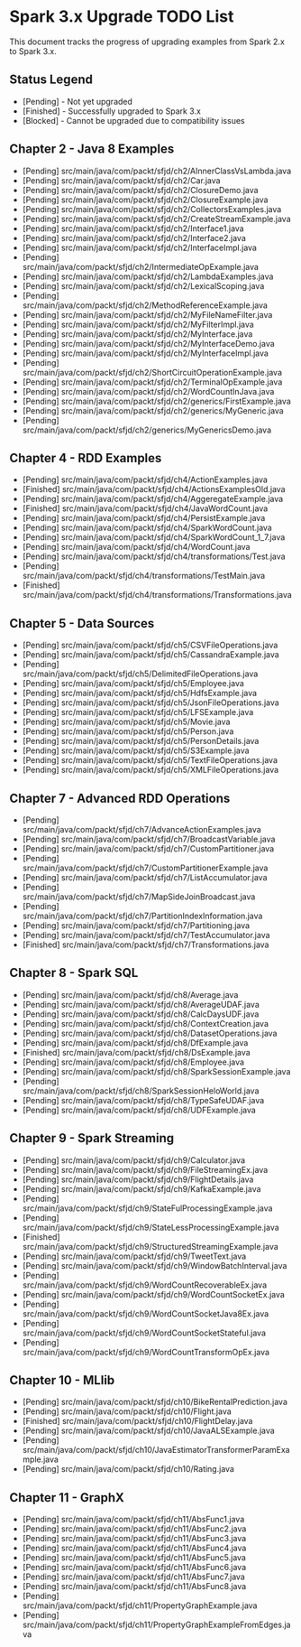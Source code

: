 # Spark 3.x Upgrade TODO List

This document tracks the progress of upgrading examples from Spark 2.x to Spark 3.x.

## Status Legend
- [Pending] - Not yet upgraded
- [Finished] - Successfully upgraded to Spark 3.x
- [Blocked] - Cannot be upgraded due to compatibility issues

## Chapter 2 - Java 8 Examples
- [Pending] src/main/java/com/packt/sfjd/ch2/AInnerClassVsLambda.java
- [Pending] src/main/java/com/packt/sfjd/ch2/Car.java
- [Pending] src/main/java/com/packt/sfjd/ch2/ClosureDemo.java
- [Pending] src/main/java/com/packt/sfjd/ch2/ClosureExample.java
- [Pending] src/main/java/com/packt/sfjd/ch2/CollectorsExamples.java
- [Pending] src/main/java/com/packt/sfjd/ch2/CreateStreamExample.java
- [Pending] src/main/java/com/packt/sfjd/ch2/Interface1.java
- [Pending] src/main/java/com/packt/sfjd/ch2/Interface2.java
- [Pending] src/main/java/com/packt/sfjd/ch2/InterfaceImpl.java
- [Pending] src/main/java/com/packt/sfjd/ch2/IntermediateOpExample.java
- [Pending] src/main/java/com/packt/sfjd/ch2/LambdaExamples.java
- [Pending] src/main/java/com/packt/sfjd/ch2/LexicalScoping.java
- [Pending] src/main/java/com/packt/sfjd/ch2/MethodReferenceExample.java
- [Pending] src/main/java/com/packt/sfjd/ch2/MyFileNameFilter.java
- [Pending] src/main/java/com/packt/sfjd/ch2/MyFilterImpl.java
- [Pending] src/main/java/com/packt/sfjd/ch2/MyInterface.java
- [Pending] src/main/java/com/packt/sfjd/ch2/MyInterfaceDemo.java
- [Pending] src/main/java/com/packt/sfjd/ch2/MyInterfaceImpl.java
- [Pending] src/main/java/com/packt/sfjd/ch2/ShortCircuitOperationExample.java
- [Pending] src/main/java/com/packt/sfjd/ch2/TerminalOpExample.java
- [Pending] src/main/java/com/packt/sfjd/ch2/WordCountInJava.java
- [Pending] src/main/java/com/packt/sfjd/ch2/generics/FirstExample.java
- [Pending] src/main/java/com/packt/sfjd/ch2/generics/MyGeneric.java
- [Pending] src/main/java/com/packt/sfjd/ch2/generics/MyGenericsDemo.java

## Chapter 4 - RDD Examples
- [Pending] src/main/java/com/packt/sfjd/ch4/ActionExamples.java
- [Finished] src/main/java/com/packt/sfjd/ch4/ActionsExamplesOld.java
- [Pending] src/main/java/com/packt/sfjd/ch4/AggeregateExample.java
- [Finished] src/main/java/com/packt/sfjd/ch4/JavaWordCount.java
- [Pending] src/main/java/com/packt/sfjd/ch4/PersistExample.java
- [Pending] src/main/java/com/packt/sfjd/ch4/SparkWordCount.java
- [Pending] src/main/java/com/packt/sfjd/ch4/SparkWordCount_1_7.java
- [Pending] src/main/java/com/packt/sfjd/ch4/WordCount.java
- [Pending] src/main/java/com/packt/sfjd/ch4/transformations/Test.java
- [Pending] src/main/java/com/packt/sfjd/ch4/transformations/TestMain.java
- [Finished] src/main/java/com/packt/sfjd/ch4/transformations/Transformations.java

## Chapter 5 - Data Sources
- [Pending] src/main/java/com/packt/sfjd/ch5/CSVFileOperations.java
- [Pending] src/main/java/com/packt/sfjd/ch5/CassandraExample.java
- [Pending] src/main/java/com/packt/sfjd/ch5/DelimitedFileOperations.java
- [Pending] src/main/java/com/packt/sfjd/ch5/Employee.java
- [Pending] src/main/java/com/packt/sfjd/ch5/HdfsExample.java
- [Pending] src/main/java/com/packt/sfjd/ch5/JsonFileOperations.java
- [Pending] src/main/java/com/packt/sfjd/ch5/LFSExample.java
- [Pending] src/main/java/com/packt/sfjd/ch5/Movie.java
- [Pending] src/main/java/com/packt/sfjd/ch5/Person.java
- [Pending] src/main/java/com/packt/sfjd/ch5/PersonDetails.java
- [Pending] src/main/java/com/packt/sfjd/ch5/S3Example.java
- [Pending] src/main/java/com/packt/sfjd/ch5/TextFileOperations.java
- [Pending] src/main/java/com/packt/sfjd/ch5/XMLFileOperations.java

## Chapter 7 - Advanced RDD Operations
- [Pending] src/main/java/com/packt/sfjd/ch7/AdvanceActionExamples.java
- [Pending] src/main/java/com/packt/sfjd/ch7/BroadcastVariable.java
- [Pending] src/main/java/com/packt/sfjd/ch7/CustomPartitioner.java
- [Pending] src/main/java/com/packt/sfjd/ch7/CustomPartitionerExample.java
- [Pending] src/main/java/com/packt/sfjd/ch7/ListAccumulator.java
- [Pending] src/main/java/com/packt/sfjd/ch7/MapSideJoinBroadcast.java
- [Pending] src/main/java/com/packt/sfjd/ch7/PartitionIndexInformation.java
- [Pending] src/main/java/com/packt/sfjd/ch7/Partitioning.java
- [Pending] src/main/java/com/packt/sfjd/ch7/TestAccumulator.java
- [Finished] src/main/java/com/packt/sfjd/ch7/Transformations.java

## Chapter 8 - Spark SQL
- [Pending] src/main/java/com/packt/sfjd/ch8/Average.java
- [Pending] src/main/java/com/packt/sfjd/ch8/AverageUDAF.java
- [Pending] src/main/java/com/packt/sfjd/ch8/CalcDaysUDF.java
- [Pending] src/main/java/com/packt/sfjd/ch8/ContextCreation.java
- [Pending] src/main/java/com/packt/sfjd/ch8/DatasetOperations.java
- [Pending] src/main/java/com/packt/sfjd/ch8/DfExample.java
- [Finished] src/main/java/com/packt/sfjd/ch8/DsExample.java
- [Pending] src/main/java/com/packt/sfjd/ch8/Employee.java
- [Pending] src/main/java/com/packt/sfjd/ch8/SparkSessionExample.java
- [Pending] src/main/java/com/packt/sfjd/ch8/SparkSessionHeloWorld.java
- [Pending] src/main/java/com/packt/sfjd/ch8/TypeSafeUDAF.java
- [Pending] src/main/java/com/packt/sfjd/ch8/UDFExample.java

## Chapter 9 - Spark Streaming
- [Pending] src/main/java/com/packt/sfjd/ch9/Calculator.java
- [Pending] src/main/java/com/packt/sfjd/ch9/FileStreamingEx.java
- [Pending] src/main/java/com/packt/sfjd/ch9/FlightDetails.java
- [Pending] src/main/java/com/packt/sfjd/ch9/KafkaExample.java
- [Pending] src/main/java/com/packt/sfjd/ch9/StateFulProcessingExample.java
- [Pending] src/main/java/com/packt/sfjd/ch9/StateLessProcessingExample.java
- [Finished] src/main/java/com/packt/sfjd/ch9/StructuredStreamingExample.java
- [Pending] src/main/java/com/packt/sfjd/ch9/TweetText.java
- [Pending] src/main/java/com/packt/sfjd/ch9/WindowBatchInterval.java
- [Pending] src/main/java/com/packt/sfjd/ch9/WordCountRecoverableEx.java
- [Pending] src/main/java/com/packt/sfjd/ch9/WordCountSocketEx.java
- [Pending] src/main/java/com/packt/sfjd/ch9/WordCountSocketJava8Ex.java
- [Pending] src/main/java/com/packt/sfjd/ch9/WordCountSocketStateful.java
- [Pending] src/main/java/com/packt/sfjd/ch9/WordCountTransformOpEx.java

## Chapter 10 - MLlib
- [Pending] src/main/java/com/packt/sfjd/ch10/BikeRentalPrediction.java
- [Pending] src/main/java/com/packt/sfjd/ch10/Flight.java
- [Finished] src/main/java/com/packt/sfjd/ch10/FlightDelay.java
- [Pending] src/main/java/com/packt/sfjd/ch10/JavaALSExample.java
- [Pending] src/main/java/com/packt/sfjd/ch10/JavaEstimatorTransformerParamExample.java
- [Pending] src/main/java/com/packt/sfjd/ch10/Rating.java

## Chapter 11 - GraphX
- [Pending] src/main/java/com/packt/sfjd/ch11/AbsFunc1.java
- [Pending] src/main/java/com/packt/sfjd/ch11/AbsFunc2.java
- [Pending] src/main/java/com/packt/sfjd/ch11/AbsFunc3.java
- [Pending] src/main/java/com/packt/sfjd/ch11/AbsFunc4.java
- [Pending] src/main/java/com/packt/sfjd/ch11/AbsFunc5.java
- [Pending] src/main/java/com/packt/sfjd/ch11/AbsFunc6.java
- [Pending] src/main/java/com/packt/sfjd/ch11/AbsFunc7.java
- [Pending] src/main/java/com/packt/sfjd/ch11/AbsFunc8.java
- [Pending] src/main/java/com/packt/sfjd/ch11/PropertyGraphExample.java
- [Pending] src/main/java/com/packt/sfjd/ch11/PropertyGraphExampleFromEdges.java